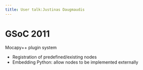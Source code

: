 ```yaml
---
title: User talk:Justinas Daugmaudis
---
```


GSoC 2011
=========

Mocapy++ plugin system

-   Registration of predefined/existing nodes
-   Embedding Python: allow nodes to be implemented externally

